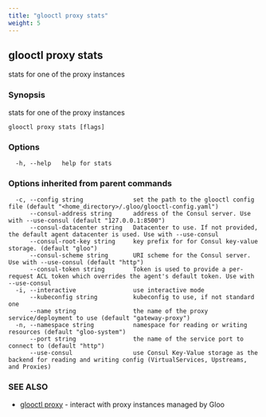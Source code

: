 ```yaml
---
title: "glooctl proxy stats"
weight: 5
---
```

## glooctl proxy stats

stats for one of the proxy instances

### Synopsis

stats for one of the proxy instances

```
glooctl proxy stats [flags]
```

### Options

```
  -h, --help   help for stats
```

### Options inherited from parent commands

```
  -c, --config string              set the path to the glooctl config file (default "<home_directory>/.gloo/glooctl-config.yaml")
      --consul-address string      address of the Consul server. Use with --use-consul (default "127.0.0.1:8500")
      --consul-datacenter string   Datacenter to use. If not provided, the default agent datacenter is used. Use with --use-consul
      --consul-root-key string     key prefix for for Consul key-value storage. (default "gloo")
      --consul-scheme string       URI scheme for the Consul server. Use with --use-consul (default "http")
      --consul-token string        Token is used to provide a per-request ACL token which overrides the agent's default token. Use with --use-consul
  -i, --interactive                use interactive mode
      --kubeconfig string          kubeconfig to use, if not standard one
      --name string                the name of the proxy service/deployment to use (default "gateway-proxy")
  -n, --namespace string           namespace for reading or writing resources (default "gloo-system")
      --port string                the name of the service port to connect to (default "http")
      --use-consul                 use Consul Key-Value storage as the backend for reading and writing config (VirtualServices, Upstreams, and Proxies)
```

### SEE ALSO

* [glooctl proxy](../glooctl_proxy)	 - interact with proxy instances managed by Gloo

